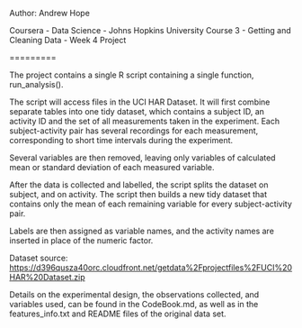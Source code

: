 Author: Andrew Hope

Coursera - Data Science - Johns Hopkins University
Course 3 - Getting and Cleaning Data - Week 4 Project

=========

The project contains a single R script containing a single function, run_analysis(). 

The script will access files in the UCI HAR Dataset. It will first combine separate tables into one tidy dataset, 
which contains a subject ID, an activity ID and the set of all measurements taken in the experiment.
Each subject-activity pair has several recordings for each measurement, corresponding to short time intervals during the experiment.

Several variables are then removed, leaving only variables of calculated mean or standard deviation of each measured variable.

After the data is collected and labelled, the script splits the dataset on subject, and on activity. 
The script then builds a new tidy dataset that contains only the mean of each remaining variable for every subject-activity pair.

Labels are then assigned as variable names, and the activity names are inserted in place of the numeric factor.


Dataset source: 
https://d396qusza40orc.cloudfront.net/getdata%2Fprojectfiles%2FUCI%20HAR%20Dataset.zip

Details on the experimental design, the observations collected, and variables used, can be found in the CodeBook.md, 
as well as in the features_info.txt and README files of the original data set.

